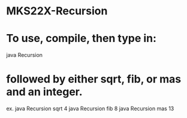 # MKS22X-Recursion
# To use, compile, then type in:

  java Recursion

# followed by either sqrt, fib, or mas and an integer.

ex.
  java Recursion sqrt 4
  java Recursion fib 8
  java Recursion mas 13
